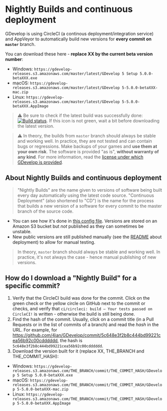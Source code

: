 # Nightly Builds and continuous deployment

GDevelop is using CircleCI (a continous deployment/integration service) and AppVeyor to automatically build new versions for **every commit on `master`** branch.

You can download these here - **replace XX by the current beta version number**:

- Windows: `https://gdevelop-releases.s3.amazonaws.com/master/latest/GDevelop 5 Setup 5.0.0-betaXXX.exe`
- macOS: `https://gdevelop-releases.s3.amazonaws.com/master/latest/GDevelop 5-5.0.0-betaXXX-mac.zip`
- Linux: `https://gdevelop-releases.s3.amazonaws.com/master/latest/GDevelop 5-5.0.0-betaXXX.AppImage`

> ⚠️ Be sure to check if the latest build was successfully done: [![Build status](https://circleci.com/gh/4ian/GDevelop.svg?style=shield)](https://app.circleci.com/pipelines/github/4ian/GDevelop). If this icon is not green, wait a bit before downloading the latest version.

> ⚠️ In theory, the builds from `master` branch should always be stable and working well. In practice, they are not tested and can contain bugs or regressions. Make backups of your games and **use them at your own risk**. The software is provided "as is", **without warranty of any kind**. For more information, read the [license under which GDevelop is provided](https://github.com/4ian/GDevelop/blob/master/license.txt).

## About Nightly Builds and continuous deployment

> "Nightly Builds" are the name given to versions of software being built every day automatically using the latest code source. "Continuous Deployment" (also shortened to "CD") is the name for the process that builds a new version of a software for every commit to the master branch of the source code.

- You can see how it's done in [this config file](https://github.com/4ian/GDevelop/blob/master/.circleci/config.yml). Versions are stored on an Amazon S3 bucket but _not_ published as they can sometimes be unstable.
- New public versions are still published manually (see the [README](../README.md) about deployment) to allow for manual testing.

> In theory, `master` branch should always be stable and working well. In practice, it's not always the case - hence manual publishing of new versions.

## How do I download a "Nightly Build" for a specific commit?

1. Verify that the CircleCI build was done for the commit. Click on the green check or the yellow circle on GitHub next to the commit or checks, and verify that `ci/circleci: build — Your tests passed on CircleCI!` is written - otherwise the build is still being done.
2. Find the hash of the commit. Usually, click on a commit title (in a Pull Requests or in the list of commits of a branch) and read the _hash_ in the URL. For example, for https://github.com/4ian/GDevelop/commit/5c648e3f2b8c444bd99221cea56b92c00cdddddd, the hash is `5c648e3f2b8c444bd99221cea56b92c00cdddddd`.
3. Download the version built for it (replace XX, THE_BRANCH and THE_COMMIT_HASH):

- Windows: `https://gdevelop-releases.s3.amazonaws.com/THE_BRANCH/commit/THE_COMMIT_HASH/GDevelop 5 Setup 5.0.0-betaXXX.exe`
- macOS: `https://gdevelop-releases.s3.amazonaws.com/THE_BRANCH/commit/THE_COMMIT_HASH/GDevelop 5-5.0.0-betaXXX-mac.zip`
- Linux: `https://gdevelop-releases.s3.amazonaws.com/THE_BRANCH/commit/THE_COMMIT_HASH/GDevelop 5-5.0.0-betaXXX.AppImage`
